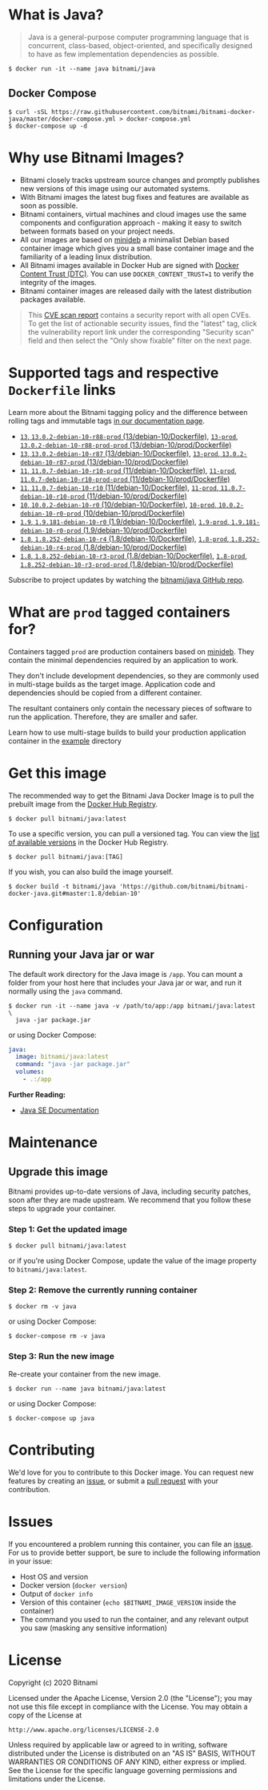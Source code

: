 # What is Java?

> Java is a general-purpose computer programming language that is concurrent, class-based, object-oriented, and specifically designed to have as few implementation dependencies as possible.

```console
$ docker run -it --name java bitnami/java
```

## Docker Compose

```console
$ curl -sSL https://raw.githubusercontent.com/bitnami/bitnami-docker-java/master/docker-compose.yml > docker-compose.yml
$ docker-compose up -d
```

# Why use Bitnami Images?

* Bitnami closely tracks upstream source changes and promptly publishes new versions of this image using our automated systems.
* With Bitnami images the latest bug fixes and features are available as soon as possible.
* Bitnami containers, virtual machines and cloud images use the same components and configuration approach - making it easy to switch between formats based on your project needs.
* All our images are based on [minideb](https://github.com/bitnami/minideb) a minimalist Debian based container image which gives you a small base container image and the familiarity of a leading linux distribution.
* All Bitnami images available in Docker Hub are signed with [Docker Content Trust (DTC)](https://docs.docker.com/engine/security/trust/content_trust/). You can use `DOCKER_CONTENT_TRUST=1` to verify the integrity of the images.
* Bitnami container images are released daily with the latest distribution packages available.


> This [CVE scan report](https://quay.io/repository/bitnami/java?tab=tags) contains a security report with all open CVEs. To get the list of actionable security issues, find the "latest" tag, click the vulnerability report link under the corresponding "Security scan" field and then select the "Only show fixable" filter on the next page.

# Supported tags and respective `Dockerfile` links

Learn more about the Bitnami tagging policy and the difference between rolling tags and immutable tags [in our documentation page](https://docs.bitnami.com/tutorials/understand-rolling-tags-containers/).


- [`13`, `13.0.2-debian-10-r88-prod` (13/debian-10/Dockerfile)](https://github.com/bitnami/bitnami-docker-java/blob/13.0.2-debian-10-r88-prod/13/debian-10/Dockerfile), [`13-prod`, `13.0.2-debian-10-r88-prod-prod` (13/debian-10/prod/Dockerfile)](https://github.com/bitnami/bitnami-docker-java/blob/13.0.2-debian-10-r88-prod/13/debian-10/prod/Dockerfile)
- [`13`, `13.0.2-debian-10-r87` (13/debian-10/Dockerfile)](https://github.com/bitnami/bitnami-docker-java/blob/13.0.2-debian-10-r87/13/debian-10/Dockerfile), [`13-prod`, `13.0.2-debian-10-r87-prod` (13/debian-10/prod/Dockerfile)](https://github.com/bitnami/bitnami-docker-java/blob/13.0.2-debian-10-r87/13/debian-10/prod/Dockerfile)
- [`11`, `11.0.7-debian-10-r10-prod` (11/debian-10/Dockerfile)](https://github.com/bitnami/bitnami-docker-java/blob/11.0.7-debian-10-r10-prod/11/debian-10/Dockerfile), [`11-prod`, `11.0.7-debian-10-r10-prod-prod` (11/debian-10/prod/Dockerfile)](https://github.com/bitnami/bitnami-docker-java/blob/11.0.7-debian-10-r10-prod/11/debian-10/prod/Dockerfile)
- [`11`, `11.0.7-debian-10-r10` (11/debian-10/Dockerfile)](https://github.com/bitnami/bitnami-docker-java/blob/11.0.7-debian-10-r10/11/debian-10/Dockerfile), [`11-prod`, `11.0.7-debian-10-r10-prod` (11/debian-10/prod/Dockerfile)](https://github.com/bitnami/bitnami-docker-java/blob/11.0.7-debian-10-r10/11/debian-10/prod/Dockerfile)
- [`10`, `10.0.2-debian-10-r0` (10/debian-10/Dockerfile)](https://github.com/bitnami/bitnami-docker-java/blob/10.0.2-debian-10-r0/10/debian-10/Dockerfile), [`10-prod`, `10.0.2-debian-10-r0-prod` (10/debian-10/prod/Dockerfile)](https://github.com/bitnami/bitnami-docker-java/blob/10.0.2-debian-10-r0/10/debian-10/prod/Dockerfile)
- [`1.9`, `1.9.181-debian-10-r0` (1.9/debian-10/Dockerfile)](https://github.com/bitnami/bitnami-docker-java/blob/1.9.181-debian-10-r0/1.9/debian-10/Dockerfile), [`1.9-prod`, `1.9.181-debian-10-r0-prod` (1.9/debian-10/prod/Dockerfile)](https://github.com/bitnami/bitnami-docker-java/blob/1.9.181-debian-10-r0/1.9/debian-10/prod/Dockerfile)
- [`1.8`, `1.8.252-debian-10-r4` (1.8/debian-10/Dockerfile)](https://github.com/bitnami/bitnami-docker-java/blob/1.8.252-debian-10-r4/1.8/debian-10/Dockerfile), [`1.8-prod`, `1.8.252-debian-10-r4-prod` (1.8/debian-10/prod/Dockerfile)](https://github.com/bitnami/bitnami-docker-java/blob/1.8.252-debian-10-r4/1.8/debian-10/prod/Dockerfile)
- [`1.8`, `1.8.252-debian-10-r3-prod` (1.8/debian-10/Dockerfile)](https://github.com/bitnami/bitnami-docker-java/blob/1.8.252-debian-10-r3-prod/1.8/debian-10/Dockerfile), [`1.8-prod`, `1.8.252-debian-10-r3-prod-prod` (1.8/debian-10/prod/Dockerfile)](https://github.com/bitnami/bitnami-docker-java/blob/1.8.252-debian-10-r3-prod/1.8/debian-10/prod/Dockerfile)

Subscribe to project updates by watching the [bitnami/java GitHub repo](https://github.com/bitnami/bitnami-docker-java).

# What are `prod` tagged containers for?

Containers tagged `prod` are production containers based on [minideb](https://github.com/bitnami/minideb). They contain the minimal dependencies required by an application to work.

They don't include development dependencies, so they are commonly used in multi-stage builds as the target image. Application code and dependencies should be copied from a different container.

The resultant containers only contain the necessary pieces of software to run the application. Therefore, they are smaller and safer.

Learn how to use multi-stage builds to build your production application container in the [example](/example) directory

# Get this image

The recommended way to get the Bitnami Java Docker Image is to pull the prebuilt image from the [Docker Hub Registry](https://hub.docker.com/r/bitnami/java).

```console
$ docker pull bitnami/java:latest
```

To use a specific version, you can pull a versioned tag. You can view the [list of available versions](https://hub.docker.com/r/bitnami/java/tags/) in the Docker Hub Registry.

```console
$ docker pull bitnami/java:[TAG]
```

If you wish, you can also build the image yourself.

```console
$ docker build -t bitnami/java 'https://github.com/bitnami/bitnami-docker-java.git#master:1.8/debian-10'
```

# Configuration

## Running your Java jar or war

The default work directory for the Java image is `/app`. You can mount a folder from your host here that includes your Java jar or war, and run it normally using the `java` command.

```console
$ docker run -it --name java -v /path/to/app:/app bitnami/java:latest \
  java -jar package.jar
```

or using Docker Compose:

```yaml
java:
  image: bitnami/java:latest
  command: "java -jar package.jar"
  volumes:
    - .:/app
```

**Further Reading:**

  - [Java SE Documentation](https://docs.oracle.com/javase/8/docs/api/)

# Maintenance

## Upgrade this image

Bitnami provides up-to-date versions of Java, including security patches, soon after they are made upstream. We recommend that you follow these steps to upgrade your container.

### Step 1: Get the updated image

```console
$ docker pull bitnami/java:latest
```

or if you're using Docker Compose, update the value of the image property to `bitnami/java:latest`.

### Step 2: Remove the currently running container

```console
$ docker rm -v java
```

or using Docker Compose:

```console
$ docker-compose rm -v java
```

### Step 3: Run the new image

Re-create your container from the new image.

```console
$ docker run --name java bitnami/java:latest
```

or using Docker Compose:

```console
$ docker-compose up java
```

# Contributing

We'd love for you to contribute to this Docker image. You can request new features by creating an [issue](https://github.com/bitnami/bitnami-docker-java/issues), or submit a [pull request](https://github.com/bitnami/bitnami-docker-java/pulls) with your contribution.

# Issues

If you encountered a problem running this container, you can file an [issue](https://github.com/bitnami/bitnami-docker-java/issues/new). For us to provide better support, be sure to include the following information in your issue:

- Host OS and version
- Docker version (`docker version`)
- Output of `docker info`
- Version of this container (`echo $BITNAMI_IMAGE_VERSION` inside the container)
- The command you used to run the container, and any relevant output you saw (masking any sensitive
information)

# License

Copyright (c) 2020 Bitnami

Licensed under the Apache License, Version 2.0 (the "License");
you may not use this file except in compliance with the License.
You may obtain a copy of the License at

    http://www.apache.org/licenses/LICENSE-2.0

Unless required by applicable law or agreed to in writing, software
distributed under the License is distributed on an "AS IS" BASIS,
WITHOUT WARRANTIES OR CONDITIONS OF ANY KIND, either express or implied.
See the License for the specific language governing permissions and
limitations under the License.
